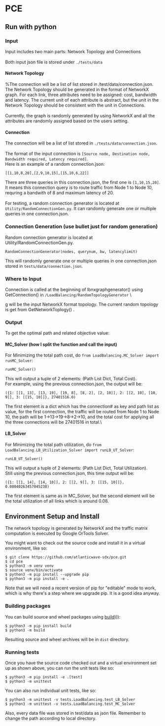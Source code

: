# PCE
## Run with python

### Input
Input includes two main parts: Network Topology and Connections\
\
Both input json file is stored under `./tests/data`
#### Network Topology
%The connection will be a list of list stored in /test/data/connection.json.
\
The Network Topology should be generated in the format of NetworkX graph. For each link, three attributes need to be assigned: cost, bandwidth and latency. The current unit of each attribute is abstract, but the unit in the Network Topology should be consistent with the unit in Connections.\
\
Currently, the graph is randomly generated by using NetworkX and all the attributes are randomly assigned based on the users setting. 
#### Connection
The connection will be a list of list stored in `./tests/data/connection.json`. \
\
The format of the input connection is `[Source node, Destination node, Bandwidth required, Latency required]`.  \
Here is an example of a random connection.json:
```
[[1,10,8,20],[2,9,10,15],[15,10,6,22]]
```
There are three queries in this connection.json, the first one is `[1,10,15,20]`.\
It means this connection query is to route traffic from Node 1 to Node 10, requring a bandwith of 8 and maximum latency of 20.\
\
For testing, a random connection generator is located at `Utility/RandomConnectionGen.py`. It can randomly generate one or multiple queries in one connection.json.

### Connection Generation (use bullet just for random generation)
Random connection generator is located at Utility/RandomConnectionGen.py. 
```
RandomConnectionGenerator(nodes, querynum, bw, latencylimit)
```
This will randomly generate one or multiple queries in one connection.json stored in `tests/data/connection.json`. 
### Where to Input
Connection is called at the beginning of lbnxgraphgenerator() using GetConnection() in `/LoadBalancing/RandomTopologyGenerator`
\

g will be the input NetworkX format topology. The current random topology is get from GetNetworkToplogy() .

### Output
To get the optimal path and related objective value:
#### MC_Solver (how I split the function and call the input)
For Minimizing the total path cost, do `from LoadBalancing.MC_Solver import runMC_Solver`:
```
runMC_Solver()
```
This will output a tuple of 2 elements: (Path List Dict, Total Cost).\
For example, using the previous connection.json, the output will be:
```
({1: [[1, 13], [13, 19], [19, 8], [8, 2], [2, 10]], 2: [[2, 10], [10, 9]], 3: [[15, 10]]}, 27401516.0)
```
The first element is a dict which has the connection# as key and path list as value, for the first connection, the traffic will be routed from Node 1 to Node 10, the path will be 1->13->19->8->2->10, and the total cost for applying all the three connections will be 27401516 in total.\

#### LB_Solver
For Minimizing the total path utilization, do `from LoadBalancing.LB_Utilization_Solver import runLB_UT_Solver`:
```
runLB_UT_Solver()
```
This will output a tuple of 2 elements: (Path List Dict, Total Utilization).\
Still using the previous connection.json, this time output will be:
```
({1: [[1, 14], [14, 10]], 2: [[2, 9]], 3: [[15, 10]]}, 0.08040263457045238)
```
The first element is same as in MC_Solver, but the second element will be the total utilization of all links which is around 0.08.


## Environment Setup and Install

The network topology is generated by NetworkX and the traffic matrix computation is executed by Google OrTools Solver. 

You might want to check out the source code and install it in a
virtual environment, like so:

```shell
$ git clone https://github.com/atlanticwave-sdx/pce.git
$ cd pce
$ python3 -m venv venv
$ source venv/bin/activate
$ python3 -m pip install --upgrade pip
$ python3 -m pip install -e .
```

Note that we will need a recent version of pip for "editable" mode to
work, which is why there's a step where we upgrade pip.  It is a good
idea anyway.


### Building packages

You can build source and wheel packages using
[build](https://pypi.org/project/build/)))):

```shell
$ python3 -m pip install build
$ python3 -m build
```

Resulting source and wheel archives will be in `dist` directory.


### Running tests

Once you have the source code checked out and a virtual environment
set up as shown above, you can run the unit tests like so:


```shell
$ python3 -m pip install -e .[test]
$ python3 -m unittest
```

You can also run individual unit tests, like so:

```shell
$ python3 -m unittest -v tests.LoadBalancing.test_LB_Solver
$ python3 -m unittest -v tests.LoadBalancing.test_MC_Solver
```

Also, every data file was stored in test/data as json file. Remember to change the path according to local directory.

